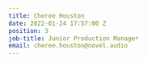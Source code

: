 ```yaml
---
title: Cheree Houston
date: 2022-01-24 17:57:00 Z
position: 3
job-title: Junior Production Manager
email: cheree.houston@novel.audio
---
```


